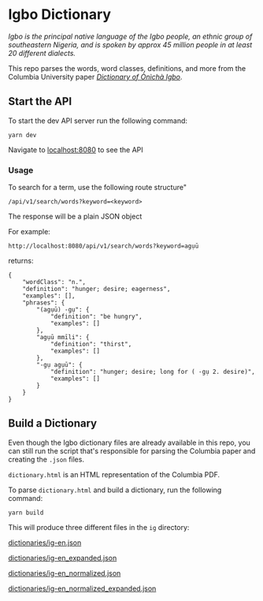 # Igbo Dictionary
*Igbo is the principal native language of the Igbo people, an ethnic group of southeastern Nigeria, and is spoken by approx 45 million people in at least 20 different dialects.*

This repo parses the words, word classes, definitions, and more from the Columbia University paper [*Dictionary of Ònìchà Igbo*](http://www.columbia.edu/itc/mealac/pritchett/00fwp/igbo/IGBO%20Dictionary.pdf).

## Start the API

To start the dev API server run the following command:

```
yarn dev
```

Navigate to [localhost:8080](http://localhost:8080/) to see the API

### Usage

To search for a term, use the following route structure"

```
/api/v1/search/words?keyword=<keyword>
```

The response will be a plain JSON object

For example:

```
http://localhost:8080/api/v1/search/words?keyword=agụū
```

returns:

```
{
    "wordClass": "n.",
    "definition": "hunger; desire; eagerness",
    "examples": [],
    "phrases": {
        "(agụū) -gụ": {
            "definition": "be hungry",
            "examples": []
        },
        "agụū mmīli": {
            "definition": "thirst",
            "examples": []
        },
        "-gụ agụū": {
            "definition": "hunger; desire; long for ( -gụ 2. desire)",
            "examples": []
        }
    }
}
```

## Build a Dictionary

Even though the Igbo dictionary files are already available in this repo, you can still run the script that's responsible for parsing the Columbia paper and creating the `.json` files.

`dictionary.html` is an HTML representation of the Columbia PDF.

To parse `dictionary.html` and build a dictionary, run the following command:

```
yarn build
```

This will produce three different files in the `ig` directory:

[dictionaries/ig-en.json](./ig/dictionaries/ig-en.json)

[dictionaries/ig-en_expanded.json](./ig/dictionaries/ig-en_expanded.json)

[dictionaries/ig-en_normalized.json](./ig/dictionaries/ig-en_normalized.json)

[dictionaries/ig-en_normalized_expanded.json](./ig/dictionaries/ig-en_normalized_expanded.json)
